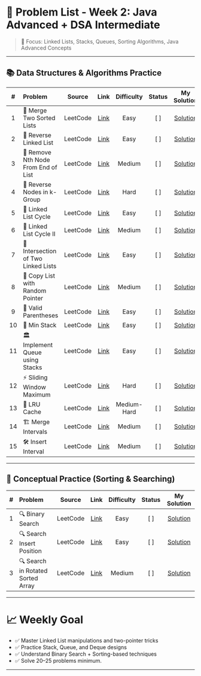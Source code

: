 # 📑 Problem List - Week 2: Java Advanced + DSA Intermediate

> 🎯 Focus: Linked Lists, Stacks, Queues, Sorting Algorithms, Java Advanced Concepts

---

## 📚 Data Structures & Algorithms Practice

| # | Problem | Source | Link | Difficulty | Status | My Solution |
|:-:|:--------|:------:|:----:|:----------:|:------:|:-----------:|
| 1 | 🔗 Merge Two Sorted Lists | LeetCode | [Link](https://leetcode.com/problems/merge-two-sorted-lists/) | Easy | [ ] | [Solution]() |
| 2 | 🔄 Reverse Linked List | LeetCode | [Link](https://leetcode.com/problems/reverse-linked-list/) | Easy | [ ] | [Solution]() |
| 3 | 🔁 Remove Nth Node From End of List | LeetCode | [Link](https://leetcode.com/problems/remove-nth-node-from-end-of-list/) | Medium | [ ] | [Solution]() |
| 4 | 🔄 Reverse Nodes in k-Group | LeetCode | [Link](https://leetcode.com/problems/reverse-nodes-in-k-group/) | Hard | [ ] | [Solution]() |
| 5 | 🔄 Linked List Cycle | LeetCode | [Link](https://leetcode.com/problems/linked-list-cycle/) | Easy | [ ] | [Solution]() |
| 6 | 🔄 Linked List Cycle II | LeetCode | [Link](https://leetcode.com/problems/linked-list-cycle-ii/) | Medium | [ ] | [Solution]() |
| 7 | 🧩 Intersection of Two Linked Lists | LeetCode | [Link](https://leetcode.com/problems/intersection-of-two-linked-lists/) | Easy | [ ] | [Solution]() |
| 8 | 🧩 Copy List with Random Pointer | LeetCode | [Link](https://leetcode.com/problems/copy-list-with-random-pointer/) | Medium | [ ] | [Solution]() |
| 9 | 🔢 Valid Parentheses | LeetCode | [Link](https://leetcode.com/problems/valid-parentheses/) | Easy | [ ] | [Solution]() |
| 10 | 🧱 Min Stack | LeetCode | [Link](https://leetcode.com/problems/min-stack/) | Easy | [ ] | [Solution]() |
| 11 | 🏛️ Implement Queue using Stacks | LeetCode | [Link](https://leetcode.com/problems/implement-queue-using-stacks/) | Easy | [ ] | [Solution]() |
| 12 | ⚡ Sliding Window Maximum | LeetCode | [Link](https://leetcode.com/problems/sliding-window-maximum/) | Hard | [ ] | [Solution]() |
| 13 | 🚪 LRU Cache | LeetCode | [Link](https://leetcode.com/problems/lru-cache/) | Medium-Hard | [ ] | [Solution]() |
| 14 | 🏗️ Merge Intervals | LeetCode | [Link](https://leetcode.com/problems/merge-intervals/) | Medium | [ ] | [Solution]() |
| 15 | 🛠️ Insert Interval | LeetCode | [Link](https://leetcode.com/problems/insert-interval/) | Medium | [ ] | [Solution]() |

---

## 🔎 Conceptual Practice (Sorting & Searching)

| # | Problem | Source | Link | Difficulty | Status | My Solution |
|:-:|:--------|:------:|:----:|:----------:|:------:|:-----------:|
| 1 | 🔍 Binary Search | LeetCode | [Link](https://leetcode.com/problems/binary-search/) | Easy | [ ] | [Solution]() |
| 2 | 🔍 Search Insert Position | LeetCode | [Link](https://leetcode.com/problems/search-insert-position/) | Easy | [ ] | [Solution]() |
| 3 | 🔍 Search in Rotated Sorted Array | LeetCode | [Link](https://leetcode.com/problems/search-in-rotated-sorted-array/) | Medium | [ ] | [Solution]() |

---

# 📈 Weekly Goal
- ✅ Master Linked List manipulations and two-pointer tricks
- ✅ Practice Stack, Queue, and Deque designs
- ✅ Understand Binary Search + Sorting-based techniques
- ✅ Solve 20–25 problems minimum.

---